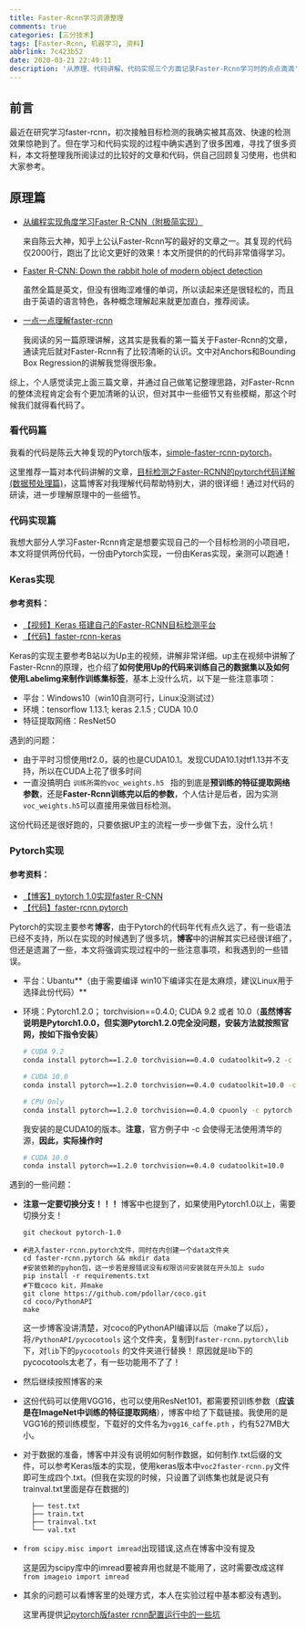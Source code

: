 ```yaml
---
title: Faster-Rcnn学习资源整理
comments: true
categories: [三分技术]
tags: [Faster-Rcnn, 机器学习, 资料]
abbrlink: 7c423b52
date: 2020-03-21 22:49:11
description: '从原理、代码讲解、代码实现三个方面记录Faster-Rcnn学习时的点点滴滴'
---
```


## 前言

最近在研究学习faster-rcnn，初次接触目标检测的我确实被其高效、快速的检测效果惊艳到了。但在学习和代码实现的过程中确实遇到了很多困难，寻找了很多资料，本文将整理我所阅读过的比较好的文章和代码，供自己回顾复习使用，也供和大家参考。



## 原理篇

+ [从编程实现角度学习Faster R-CNN（附极简实现）]( https://zhuanlan.zhihu.com/p/32404424 )

  来自陈云大神，知乎上公认Faster-Rcnn写的最好的文章之一。其复现的代码仅2000行，跑出了比论文更好的效果！本文所提供的的代码非常值得学习。

+ [Faster R-CNN: Down the rabbit hole of modern object detection]( https://tryolabs.com/blog/2018/01/18/faster-r-cnn-down-the-rabbit-hole-of-modern-object-detection/ )

  虽然全篇是英文，但没有很晦涩难懂的单词，所以读起来还是很轻松的，而且由于英语的语言特色，各种概念理解起来就更加直白，推荐阅读。

+ [一点一点理解faster-rcnn]( https://zhuanlan.zhihu.com/p/64410344 )

  我阅读的另一篇原理讲解，这其实是我看的第一篇关于Faster-Rcnn的文章，通读完后就对Faster-Rcnn有了比较清晰的认识。文中对Anchors和Bounding Box Regression的讲解我觉得很形象。

综上，个人感觉读完上面三篇文章，并通过自己做笔记整理思路，对Faster-Rcnn的整体流程肯定会有个更加清晰的认识，但对其中一些细节又有些模糊，那这个时候我们就得看代码了。



### 看代码篇

我看的代码是陈云大神复现的Pytorch版本，[simple-faster-rcnn-pytorch](https://github.com/chenyuntc/simple-faster-rcnn-pytorch)。

这里推荐一篇对本代码讲解的文章，[目标检测之Faster-RCNN的pytorch代码详解(数据预处理篇)](https://www.cnblogs.com/kerwins-AC/p/9734381.html)，这篇博客对我理解代码帮助特别大，讲的很详细！通过对代码的研读，进一步理解原理中的一些细节。



### 代码实现篇

我想大部分人学习Faster-Rcnn肯定是想要实现自己的一个目标检测的小项目吧，本文将提供两份代码，一份由Pytorch实现，一份由Keras实现，亲测可以跑通！

### Keras实现

#### 参考资料：

+ [【视频】Keras 搭建自己的Faster-RCNN目标检测平台](  https://www.bilibili.com/video/av91598533  )
+ [【代码】faster-rcnn-keras](https://github.com/bubbliiiing/faster-rcnn-keras) 

Keras的实现主要参考B站以为Up主的视频，讲解非常详细。up主在视频中讲解了Faster-Rcnn的原理，也介绍了**如何使用Up的代码来训练自己的数据集以及如何使用Labelimg来制作训练集标签**，基本上没什么坑，以下是一些注意事项：

+ 平台：Windows10（win10自测可行，Linux没测试过）
+ 环境：tensorflow 1.13.1; keras 2.1.5 ; CUDA 10.0
+ 特征提取网络：ResNet50

遇到的问题：

+ 由于平时习惯使用tf2.0，装的也是CUDA10.1。发现CUDA10.1对tf1.13并不支持，所以在CUDA上花了很多时间
+ 一直没搞明白 `训练所需的voc_weights.h5 ` 指的到底是**预训练的特征提取网络参数**，还是**Faster-Rcnn训练完以后的参数**，个人估计是后者，因为实测`voc_weights.h5`可以直接用来做目标检测。

这份代码还是很好跑的，只要依据UP主的流程一步一步做下去，没什么坑！

### Pytorch实现

#### 参考资料：

+ [【博客】pytorch 1.0实现faster R-CNN]( https://www.codeleading.com/article/23341646679/ )
+ [【代码】faster-rcnn.pytorch](https://github.com/jwyang/faster-rcnn.pytorch) 

Pytorch的实现主要参考**博客**，由于Pytorch的代码年代有点久远了，有一些语法已经不支持，所以在实现的时候遇到了很多坑，**博客**中的讲解其实已经很详细了，但还是遗漏了一些，本文将强调实现过程中的一些注意事项，和我遇到的一些错误。

+ 平台：Ubantu**（由于需要编译 win10下编译实在是太麻烦，建议Linux用于选择此份代码）**

+ 环境：Pytorch1.2.0； torchvision==0.4.0; CUDA 9.2 或者 10.0（**虽然博客说明是Pytorch1.0.0，但实测Pytorch1.2.0完全没问题，安装方法就按照官网，按如下指令安装）**

  ``` bash
  # CUDA 9.2
  conda install pytorch==1.2.0 torchvision==0.4.0 cudatoolkit=9.2 -c pytorch
  
  # CUDA 10.0
  conda install pytorch==1.2.0 torchvision==0.4.0 cudatoolkit=10.0 -c pytorch
  
  # CPU Only
  conda install pytorch==1.2.0 torchvision==0.4.0 cpuonly -c pytorch
  ```

  我安装的是CUDA10的版本。**注意**，官方例子中 -c 会使得无法使用清华的源，**因此，实际操作时**

  ```bash
  # CUDA 10.0
  conda install pytorch==1.2.0 torchvision==0.4.0 cudatoolkit=10.0
  ```

遇到的一些问题：

+ **注意一定要切换分支！！！** 博客中也提到了，如果使用Pytorch1.0以上，需要切换分支！

  ` git checkout pytorch-1.0 `

+ 
  ```
  #进入faster-rcnn.pytorch文件，同时在内创建一个data文件夹
  cd faster-rcnn.pytorch && mkdir data
  #安装依赖的pyhon包，这一步若是报错说没有权限访问安装就在开头加上 sudo
  pip install -r requirements.txt
  #下载coco kit，并make
  git clone https://github.com/pdollar/coco.git
  cd coco/PythonAPI
  make
  ```

  这一步博客没讲清楚，对coco的PythonAPI编译以后（make了以后），将`/PythonAPI/pycocotools` 这个文件夹，复制到`faster-rcnn.pytorch\lib` 下，对`lib`下的`pycocotools` 的文件夹进行替换！ 原因就是lib下的pycocotools太老了，有一些功能用不了了！

+ 然后继续按照博客的来

+ 这份代码可以使用VGG16，也可以使用ResNet101，都需要预训练参数（**应该是在ImageNet中训练的特征提取网络**），博客中给了下载链接。我使用的是VGG16的预训练模型，下载好的文件名为`vgg16_caffe.pth` ，约有527MB大小。

+ 对于数据的准备，博客中并没有说明如何制作数据，如何制作.txt后缀的文件，可以参考Keras版本的实现，使用keras版本中`voc2faster-rcnn.py`文件即可生成四个.txt。(但我在实现的时候，只设置了训练集也就是说只有trainval.txt里面是存在数据的)
    ```text
      ├── test.txt    
      ├── train.txt           
      ├── trainval.txt         
      └── val.txt 
    ```

+ `from scipy.misc import imread`出现错误,这点在博客中没有提及

  这是因为scipy库中的imread要被弃用也就是不能用了，这时需要改成这样`from imageio import imread` 

+ 其余的问题可以看博客里的处理方式，本人在实验过程中基本都没有遇到。

  这里再提供[记pytorch版faster rcnn配置运行中的一些坑]( https://www.cnblogs.com/FZfangzheng/p/10852141.html )



